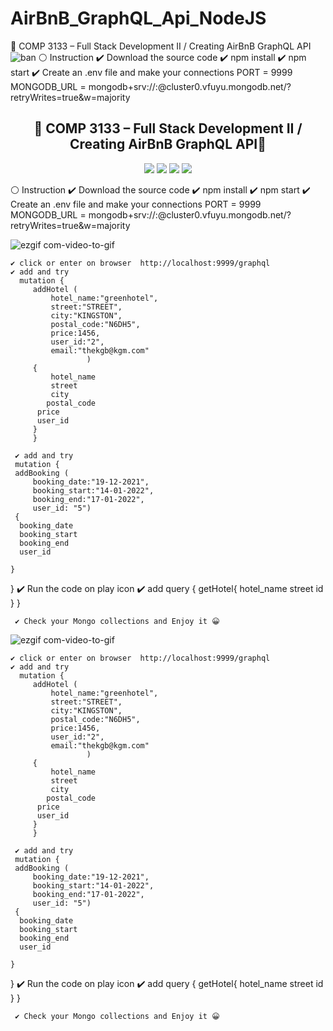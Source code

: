 # AirBnB_GraphQL_Api_NodeJS
📌 COMP 3133 – Full Stack Development II /  Creating AirBnB GraphQL API
![ban](https://i.ibb.co/pvsjRkm/Clean-Work-Table-Linked-In-Banner.png)
⚪️  Instruction
    ✔️ Download the source code
    ✔️ npm install
    ✔️ npm start
    ✔️ Create an .env file and make your connections 
          PORT = 9999
          MONGODB_URL = mongodb+srv://<username>:<password>@cluster0.vfuyu.mongodb.net/<dataname>?retryWrites=true&w=majority
 <h2 align="center">📌 COMP 3133 – Full Stack Development II /  Creating AirBnB GraphQL API👋</h2>




<p align="center">
<img src="https://img.shields.io/badge/graphql%20-%23F05033.svg?&style=for-the-badge&logo=graphql&logoColor=white"/>
<img src="https://img.shields.io/badge/github%20-%23121011.svg?&style=for-the-badge&logo=github&logoColor=white"/> 
<img src="https://img.shields.io/badge/git%20-%23F05033.svg?&style=for-the-badge&logo=git&logoColor=white"/>
<img src="https://img.shields.io/badge/nodejs%20-%23323330.svg?&style=for-the-badge&logo=nodejs&logoColor=white"/>
</p>
⚪️  Instruction
    ✔️ Download the source code
    ✔️ npm install
    ✔️ npm start
    ✔️ Create an .env file and make your connections 
          PORT = 9999
          MONGODB_URL = mongodb+srv://<username>:<password>@cluster0.vfuyu.mongodb.net/<dataname>?retryWrites=true&w=majority
    
   
 ![ezgif com-video-to-gif](https://user-images.githubusercontent.com/63836841/108565746-3521b700-72d3-11eb-9f47-ebaa4e9be889.gif)

    ✔️ click or enter on browser  http://localhost:9999/graphql
    ✔️ add and try
      mutation {
         addHotel (
             hotel_name:"greenhotel",
             street:"STREET",
             city:"KINGSTON",
             postal_code:"N6DH5",
             price:1456,
             user_id:"2",
             email:"thekgb@kgm.com"
  					 )
         {
             hotel_name
             street
             city
          	postal_code
          price
          user_id
         }
         }
       
     ✔️ add and try  
     mutation {
     addBooking (
         booking_date:"19-12-2021",
         booking_start:"14-01-2022",
      	 booking_end:"17-01-2022",
         user_id: "5")
     {
      booking_date
      booking_start
      booking_end
      user_id
      
    }
    
}
      ✔️ Run the code on play icon
      ✔️ add 
         query { getHotel{ hotel_name street id } }

     ✔️ Check your Mongo collections and Enjoy it 😀
        
   
 ![ezgif com-video-to-gif](https://user-images.githubusercontent.com/63836841/108565746-3521b700-72d3-11eb-9f47-ebaa4e9be889.gif)

    ✔️ click or enter on browser  http://localhost:9999/graphql
    ✔️ add and try
      mutation {
         addHotel (
             hotel_name:"greenhotel",
             street:"STREET",
             city:"KINGSTON",
             postal_code:"N6DH5",
             price:1456,
             user_id:"2",
             email:"thekgb@kgm.com"
  					 )
         {
             hotel_name
             street
             city
          	postal_code
          price
          user_id
         }
         }
       
     ✔️ add and try  
     mutation {
     addBooking (
         booking_date:"19-12-2021",
         booking_start:"14-01-2022",
      	 booking_end:"17-01-2022",
         user_id: "5")
     {
      booking_date
      booking_start
      booking_end
      user_id
      
    }
    
}
      ✔️ Run the code on play icon
      ✔️ add 
         query { getHotel{ hotel_name street id } }

     ✔️ Check your Mongo collections and Enjoy it 😀
     
    

